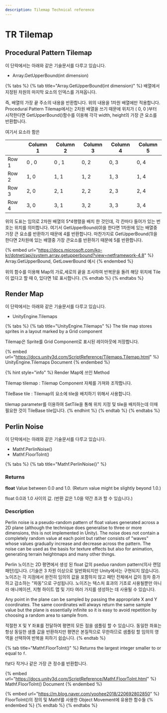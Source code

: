 ```yaml
---
description: Tilemap Technical reference
---
```


# TR Tilemap

## Procedural Pattern Tilemap

이 단락에서는 아래와 같은 기술문서를 다루고 있습니다.

* Array.GetUpperBound(int dimension)

{% tabs %}
{% tab title="Array.GetUpperBound(int dimension)" %}
배열에서 지정된 차원의 마지막 요소의 인덱스를 가져옵니다.

즉, 배열의 가장 끝 주소의 내용을 반환합니다. 위의 내용을 1차원 배열에만 적용합니다.                  Procedural Pattern Tilemap에서는 2차원 배열을 쓰기 때문에 위치가 ( 0, 0 )부터 시작한다면 GetUpperBound()함수를 이용해 각각 width, height의 가장 큰 요소를 반환합니다.

여기서 요소라 함은&#x20;

|       | Column 1 | Column 2 | Column 3 | Column 4 | Column 5 |
| ----- | -------- | -------- | -------- | -------- | -------- |
| Row 1 | 0 , 0    | 0 , 1    | 0, 2     | 0, 3     | 0, 4     |
| Row 2 | 1, 0     | 1, 1     | 1, 2     | 1, 3     | 1, 4     |
| Row 3 | 2, 0     | 2, 1     | 2, 2     | 2, 3     | 2, 4     |
| Row 4 | 3, 0     | 3, 1     | 3, 2     | 3, 3     | 3, 4     |

위의 도표는 임의로 2차원 배열의 5\*4행렬을 배치 한 것인데, 각 칸마다 들어가 있는 번호는 위치를 의미합니다. 여기서 GetUpperBound(0)을 한다면 1차원에 있는 배열중 가장 큰 요소를 반환하기 때문에 4를 반환합니다. 마찬가지로 GetUpperBound(1)을 한다면 2차원에 있는 배열중 가장 큰요소를 반환하기 때문에 5를 반환합니다.

{% embed url="https://docs.microsoft.com/ko-kr/dotnet/api/system.array.getupperbound?view=netframework-4.8" %}
Array.GetUpperBound, GetLowerBound 예시
{% endembed %}

&#x20;위의 함수를 이용해 Map의 가로,세로의 끝을 조사하여 반복문을 돌려 해당 위치에 Tile이 없다고 할 때 0, 있다면 1로 표시합니다.
{% endtab %}
{% endtabs %}

## Render Map

이 단락에서는 아래와 같은 기술문서를 다루고 있습니다.

* UnityEngine.Tilemaps

{% tabs %}
{% tab title="UnityEngine.Tilemaps" %}
The tile map stores sprites in a layout marked by a Grid component

Tilemap은 Sprite를 Grid Component로 표시된 레이아웃에 저장합니다.

{% embed url="https://docs.unity3d.com/ScriptReference/Tilemaps.Tilemap.html" %}
UnityEngine.Tilemaps Document
{% endembed %}

{% hint style="info" %}
Render Map에 쓰인 Method

Tilemap tilemap : Tilemap Component 자체를 가져와 조작합니다.

TileBase tile : Tilemap의 요소에 tile을 배치하기 위해서 사용합니다.

tilemap parameter를 이용하여 SetTile을 통해 위치 지정 및 tile을 배치하는데 이때 필요한 것이 TileBase tile입니다.
{% endhint %}
{% endtab %}
{% endtabs %}

## Perlin Noise

이 단락에서는 아래와 같은 기술문서를 다루고 있습니다.

* Mathf.PerlinNoise()
* Mathf.FloorToInt()

{% tabs %}
{% tab title="Mathf.PerlinNoise()" %}
### Returns

**float** Value between 0.0 and 1.0. (Return value might be slightly beyond 1.0.)

float 0.0과 1.0 사이의 값. (반환 값은 1.0을 약간 초과 할 수 있습니다.)

### Description

Perlin noise is a pseudo-random pattern of float values generated across a 2D plane (although the technique does generalise to three or more dimensions, this is not implemented in Unity). The noise does not contain a completely random value at each point but rather consists of "waves" whose values gradually increase and decrease across the pattern. The noise can be used as the basis for texture effects but also for animation, generating terrain heightmaps and many other things.

Perlin 노이즈는 2D 평면에서 생성 된 float 값의 pseduo random pattern(의사 랜덤 패턴)입니다.      (기술은 3 차원 이상으로 일반화되지만 Unity에서는 구현되지 않습니다).                                               노이즈는 각 지점에서 완전히 임의의 값을 포함하지 않고 패턴 전체에서 값이 점차 증가하고 감소하는 "파동"으로 구성됩니다. 노이즈는 텍스처 효과의 기초로 사용될뿐만 아니라 애니메이션, 지형 하이트 맵 및 기타 여러 가지를 생성하는 데 사용될 수 있습니다.

Any point in the plane can be sampled by passing the appropriate X and Y coordinates. The same coordinates will always return the same sample value but the plane is essentially infinite so it is easy to avoid repetition by choosing a random area to sample from.

적절한 X 및 Y 좌표를 전달하여 평면의 모든 점을 샘플링 할 수 있습니다. 동일한 좌표는 항상 동일한 샘플 값을 반환하지만 평면은 본질적으로 무한하므로 샘플링 할 임의의 영역을 선택하여 반복을 피하기 쉽습니다.
{% endtab %}

{% tab title="Mathf.FloorToInt()" %}
Returns the largest integer smaller to or equal to `f`.

f보다 작거나 같은 가장 큰 정수를 반환합니다.

{% embed url="https://docs.unity3d.com/ScriptReference/Mathf.FloorToInt.html" %}
Mathf.FloorToInt() Document
{% endembed %}

{% embed url="https://m.blog.naver.com/yoohee2018/220692802850" %}
FloorToInt()의 정의 및 Mathf를 사용한 Object Movement에 유용한 함수들
{% endembed %}
{% endtab %}
{% endtabs %}



